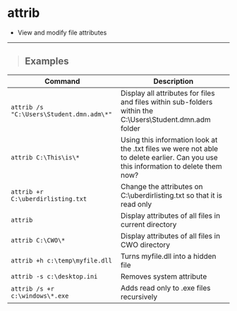 # attrib

- View and modify file attributes

---

> ## **Examples**


| **Command** | **Description** |
|-------------|-----------------|
| `attrib /s "C:\Users\Student.dmn.adm\*"` | Display all attributes for files and files within sub-folders within the C:\Users\Student.dmn.adm folder |
| `attrib C:\This\is\*` | Using this information look at the .txt files we were not able to delete earlier. Can you use this information to delete them now? |
| `attrib +r C:\uberdirlisting.txt` | Change the attributes on C:\uberdirlisting.txt so that it is read only |
| `attrib` | Display attributes of all files in current directory |
| `attrib C:\CWO\*` | Display attributes of all files in CWO directory  |
| `attrib +h c:\temp\myfile.dll` |  Turns myfile.dll into a hidden file |
| `attrib -s c:\desktop.ini` | Removes system attribute |
| `attrib /s +r c:\windows\*.exe` | Adds read only to .exe files recursively |